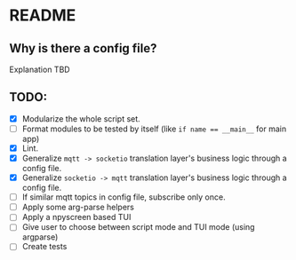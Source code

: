 # README

## Why is there a config file?

Explanation TBD

## TODO:

- [x] Modularize the whole script set.
- [ ] Format modules to be tested by itself (like `if name == __main__` for main app) 
- [x] Lint. 
- [x] Generalize `mqtt -> socketio` translation layer's business logic through a config file.
- [x] Generalize `socketio -> mqtt` translation layer's business logic through a config file.
- [ ] If similar mqtt topics in config file, subscribe only once. 
- [ ] Apply some arg-parse helpers
- [ ] Apply a npyscreen based TUI
- [ ] Give user to choose between script mode and TUI mode (using argparse)
- [ ] Create tests
